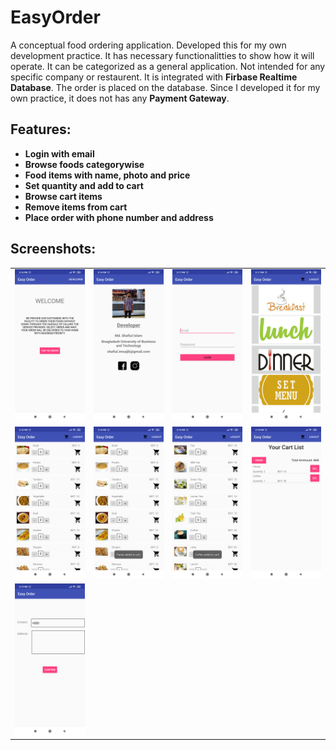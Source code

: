 # EasyOrder
A conceptual food ordering application. Developed this for my own development practice. It has necessary functionalitties to show how it will operate. It can be categorized as a general application. Not intended for any specific company or restaurent. It is integrated with **Firbase Realtime Database**. The order is placed on the database. Since I developed it for my own practice, it does not has any **Payment Gateway**.

## Features:
* **Login with email**
* **Browse foods categorywise**
* **Food items with name, photo and price**
* **Set quantity and add to cart**
* **Browse cart items**
* **Remove items from cart**
* **Place order with phone number and address**

## Screenshots:
|   |   |   |   |
|-----|-----|-----|-----|
|![](/Snapshots/Screenshot_2019-09-02-15-16-51-591_com.res.easyorder.png) | ![](/Snapshots/Screenshot_2019-09-02-15-16-58-374_com.res.easyorder.png) | ![](/Snapshots/Screenshot_2019-09-02-15-17-02-965_com.res.easyorder.png) | ![](/Snapshots/Screenshot_2019-09-02-15-17-42-671_com.res.easyorder.png) |
|![](/Snapshots/Screenshot_2019-09-02-15-18-16-871_com.res.easyorder.png)|![](/Snapshots/Screenshot_2019-09-02-15-18-29-209_com.res.easyorder.png)|![](/Snapshots/Screenshot_2019-09-02-15-18-48-614_com.res.easyorder.png)|![](/Snapshots/Screenshot_2019-09-02-15-18-59-455_com.res.easyorder.png)|
|![](/Snapshots/Screenshot_2019-09-02-15-19-48-354_com.res.easyorder.png)|
